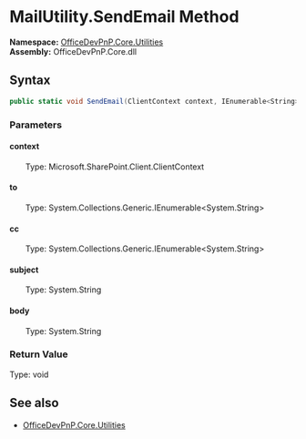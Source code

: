 # MailUtility.SendEmail Method  
  

**Namespace:** [OfficeDevPnP.Core.Utilities](OfficeDevPnP.Core.Utilities.md)  
**Assembly:** OfficeDevPnP.Core.dll  
## Syntax
```C#
public static void SendEmail(ClientContext context, IEnumerable<String> to, IEnumerable<String> cc, String subject, String body)
```
### Parameters
#### context  
&emsp;&emsp;Type: Microsoft.SharePoint.Client.ClientContext  

#### to  
&emsp;&emsp;Type: System.Collections.Generic.IEnumerable<System.String>  

#### cc  
&emsp;&emsp;Type: System.Collections.Generic.IEnumerable<System.String>  

#### subject  
&emsp;&emsp;Type: System.String  

#### body  
&emsp;&emsp;Type: System.String  

### Return Value
Type: void  

## See also
- [OfficeDevPnP.Core.Utilities](OfficeDevPnP.Core.Utilities.md)
